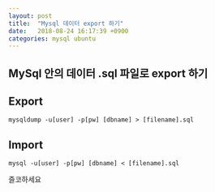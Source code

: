 ```yaml
---
layout: post
title:  "Mysql 데이터 export 하기"
date:   2018-08-24 16:17:39 +0900
categories: mysql ubuntu
---
```

## MySql 안의 데이터 .sql 파일로 export 하기

## Export
```
mysqldump -u[user] -p[pw] [dbname] > [filename].sql
```

## Import
```
mysql -u[user] -p[pw] [dbname] < [filename].sql
```

즐코하세요
